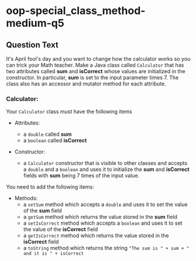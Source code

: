 # oop-special_class_method-medium-q5

## Question Text

It's April fool's day and you want to change how the calculator works so you can trick your Math teacher. Make a Java
class called `Calculator` that has two attributes called **sum** and **isCorrect** whose values are initialized in the
constructor. In particular, **sum** is set to the input parameter times 7. The class also has an accessor and mutator
method for each attribute.

### Calculator:

Your `Calculator` class must have the following items

- Attributes:
    - a `double` called **sum**
    - a `boolean` called **isCorrect**

- Constructor:
    - a `Calculator` constructor that is visible to other classes and accepts a `double` and a `boolean` and uses it to
      initialize the
      **sum** and **isCorrect** fields with **sum** being 7 times of the input value.

You need to add the following items:

- Methods:
    - a `setSum` method which accepts a `double` and uses it to set the value of the **sum** field
    - a `getSum` method which returns the value stored in the **sum** field
    - a `setIsCorrect` method which accepts a `boolean` and uses it to set the value of the **isCorrect** field
    - a `getIsCorrect` method which returns the value stored in the **isCorrect** field
    - a `toString` method which returns the string `"The sum is " + sum + " and it is " + isCorrect`
